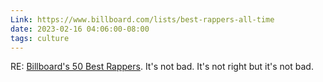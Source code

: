 ```yaml
---
Link: https://www.billboard.com/lists/best-rappers-all-time
date: 2023-02-16 04:06:00-08:00
tags: culture
---
```


RE: [Billboard's 50 Best Rappers](https://www.billboard.com/lists/best-rappers-all-time). It's not bad. It's not right but it's not bad.